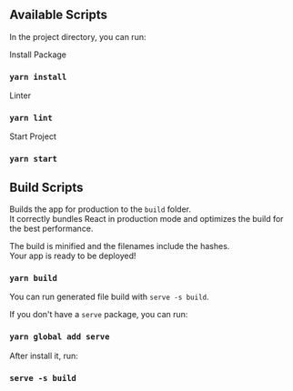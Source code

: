 ## Available Scripts

In the project directory, you can run:

Install Package
### `yarn install`

Linter
### `yarn lint`

Start Project
### `yarn start`


## Build Scripts

Builds the app for production to the `build` folder.\
It correctly bundles React in production mode and optimizes the build for the best performance.

The build is minified and the filenames include the hashes.\
Your app is ready to be deployed!

### `yarn build`

You can run generated file build with `serve -s build`.

If you don't have a `serve` package, you can run:
### `yarn global add serve`
After install it, run:
### `serve -s build`